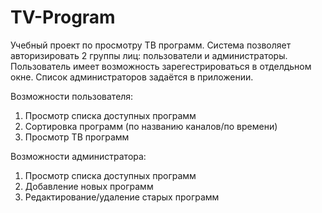 # TV-Program
Учебный проект по просмотру ТВ программ. 
Система позволяет авторизировать 2 группы лиц: пользователи и администраторы. Пользователь имеет возможность зарегестрироваться в отделдьном окне. Список администраторов задаётся в приложении.

Возможности пользователя:
1. Просмотр списка доступных программ
2. Сортировка программ (по названию каналов/по времени)
3. Просмотр ТВ программ

Возможности администратора:
1. Просмотр списка доступных программ
2. Добавление новых программ
3. Редактирование/удаление старых программ
